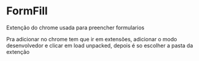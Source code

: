 # FormFill
Extenção do chrome usada para preencher formularios

Pra adicionar no chrome tem que ir em extensões, adicionar o modo desenvolvedor e clicar em load unpacked, depois é so escolher a pasta da extenção
